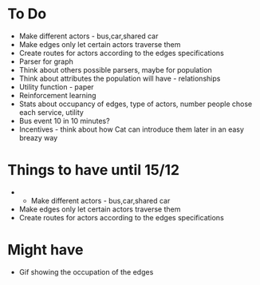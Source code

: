 # To Do
* Make different actors - bus,car,shared car
* Make edges only let certain actors traverse them
* Create routes for actors according to the edges specifications
* Parser for graph
* Think about others possible parsers, maybe for population
* Think about attributes the population will have - relationships 
* Utility function - paper
* Reinforcement learning
* Stats about occupancy of edges, type of actors, number people chose each service, utility
* Bus event 10 in 10 minutes? 
* Incentives - think about how Cat can introduce them later in an easy breazy way

# Things to have until 15/12
* * Make different actors - bus,car,shared car
* Make edges only let certain actors traverse them
* Create routes for actors according to the edges specifications

# Might have
* Gif showing the occupation of the edges